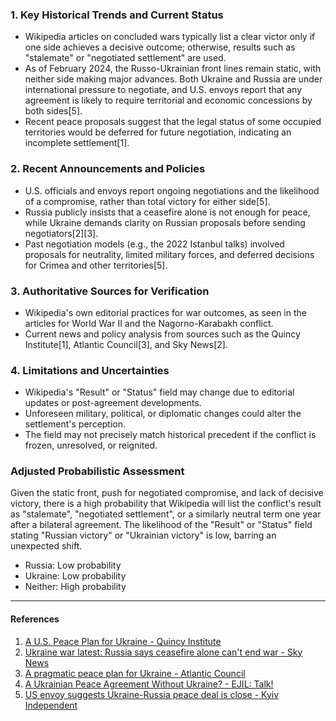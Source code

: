 ### 1. Key Historical Trends and Current Status

- Wikipedia articles on concluded wars typically list a clear victor only if one side achieves a decisive outcome; otherwise, results such as "stalemate" or "negotiated settlement" are used.
- As of February 2024, the Russo-Ukrainian front lines remain static, with neither side making major advances. Both Ukraine and Russia are under international pressure to negotiate, and U.S. envoys report that any agreement is likely to require territorial and economic concessions by both sides[5].
- Recent peace proposals suggest that the legal status of some occupied territories would be deferred for future negotiation, indicating an incomplete settlement[1].

### 2. Recent Announcements and Policies

- U.S. officials and envoys report ongoing negotiations and the likelihood of a compromise, rather than total victory for either side[5].
- Russia publicly insists that a ceasefire alone is not enough for peace, while Ukraine demands clarity on Russian proposals before sending negotiators[2][3].
- Past negotiation models (e.g., the 2022 Istanbul talks) involved proposals for neutrality, limited military forces, and deferred decisions for Crimea and other territories[5].

### 3. Authoritative Sources for Verification

- Wikipedia's own editorial practices for war outcomes, as seen in the articles for World War II and the Nagorno-Karabakh conflict.
- Current news and policy analysis from sources such as the Quincy Institute[1], Atlantic Council[3], and Sky News[2].

### 4. Limitations and Uncertainties

- Wikipedia's "Result" or "Status" field may change due to editorial updates or post-agreement developments.
- Unforeseen military, political, or diplomatic changes could alter the settlement's perception.
- The field may not precisely match historical precedent if the conflict is frozen, unresolved, or reignited.

### Adjusted Probabilistic Assessment

Given the static front, push for negotiated compromise, and lack of decisive victory, there is a high probability that Wikipedia will list the conflict's result as "stalemate", "negotiated settlement", or a similarly neutral term one year after a bilateral agreement. The likelihood of the "Result" or "Status" field stating "Russian victory" or "Ukrainian victory" is low, barring an unexpected shift.

- Russia: Low probability
- Ukraine: Low probability
- Neither: High probability

---

#### References

1. [A U.S. Peace Plan for Ukraine - Quincy Institute](https://quincyinst.org/research/a-u-s-peace-plan-for-ukraine/)
2. [Ukraine war latest: Russia says ceasefire alone can't end war - Sky News](https://news.sky.com/story/ukraine-war-latest-russia-says-ceasefire-alone-cant-end-war-macron-warns-world-not-to-abandon-ukraine-to-focus-on-asia-12541713)
3. [A pragmatic peace plan for Ukraine - Atlantic Council](https://www.atlanticcouncil.org/blogs/ukrainealert/a-pragmatic-peace-plan-for-ukraine/)
4. [A Ukrainian Peace Agreement Without Ukraine? - EJIL: Talk!](https://www.ejiltalk.org/a-ukrainian-peace-agreement-without-ukraine/)
5. [US envoy suggests Ukraine-Russia peace deal is close - Kyiv Independent](https://kyivindependent.com/us-envoy-suggests-ukraine-russia-peace-deal-is-close/)
